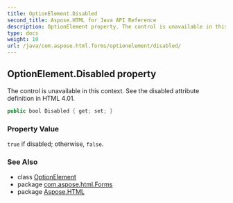 ```yaml
---
title: OptionElement.Disabled
second_title: Aspose.HTML for Java API Reference
description: OptionElement property. The control is unavailable in this context. See the disabled attribute definition in HTML 4.01
type: docs
weight: 10
url: /java/com.aspose.html.forms/optionelement/disabled/
---
```

## OptionElement.Disabled property

The control is unavailable in this context. See the disabled attribute definition in HTML 4.01.

```java
public bool Disabled { get; set; }
```

### Property Value

`true` if disabled; otherwise, `false`.

### See Also

* class [OptionElement](../)
* package [com.aspose.html.Forms](../../optionelement/)
* package [Aspose.HTML](../../../)
